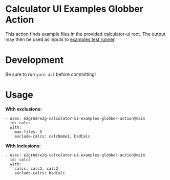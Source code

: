 # Calculator UI Examples Globber Action

This action finds example files in the provided calculator-ui root. The output may then be used as inputs to [examples test runner](https://github.com/e2grnd/e2g-run-case-file-action).

# Development

Be sure to run `yarn all` before committing!

# Usage

**With exclusions:**

```
- uses: e2grnd/e2g-calculator-ui-examples-globber-action@main
  id: calcs
  with:
    max-files: 5
    exclude-calcs: calcName1, badCalc
```

**With Inclusions:**

```
- uses: e2grnd/e2g-calculator-ui-examples-globber-action@main
  id: calcs
  with:
    calcs: calc1, calc2
    exclude-calcs: badCalc
```